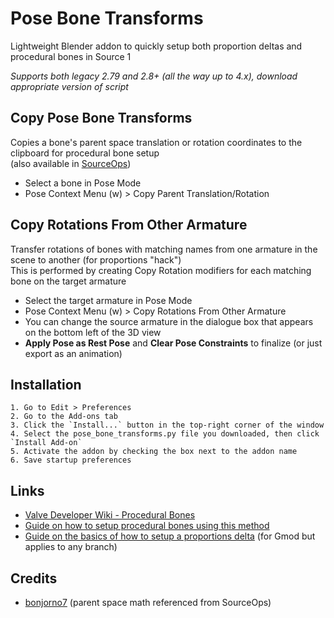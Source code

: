 # Pose Bone Transforms
Lightweight Blender addon to quickly setup both proportion deltas and procedural bones in Source 1

*Supports both legacy 2.79 and 2.8+ (all the way up to 4.x), download appropriate version of script*

## Copy Pose Bone Transforms
Copies a bone's parent space translation or rotation coordinates to the clipboard for procedural bone setup \
(also available in [SourceOps](https://github.com/bonjorno7/SourceOps))
- Select a bone in Pose Mode
- Pose Context Menu (w) > Copy Parent Translation/Rotation

## Copy Rotations From Other Armature
Transfer rotations of bones with matching names from one armature in the scene to another (for proportions "hack") \
This is performed by creating Copy Rotation modifiers for each matching bone on the target armature
- Select the target armature in Pose Mode
- Pose Context Menu (w) > Copy Rotations From Other Armature
- You can change the source armature in the dialogue box that appears on the bottom left of the 3D view
- **Apply Pose as Rest Pose** and **Clear Pose Constraints** to finalize (or just export as an animation)

## Installation
    1. Go to Edit > Preferences
    2. Go to the Add-ons tab
    3. Click the `Install...` button in the top-right corner of the window
    4. Select the pose_bone_transforms.py file you downloaded, then click `Install Add-on`
    5. Activate the addon by checking the box next to the addon name
    6. Save startup preferences

## Links
- [Valve Developer Wiki - Procedural Bones](https://developer.valvesoftware.com/wiki/$proceduralbones)
- [Guide on how to setup procedural bones using this method](https://steamcommunity.com/sharedfiles/filedetails/?id=2415253996)
- [Guide on the basics of how to setup a proportions delta](https://steamcommunity.com/sharedfiles/filedetails/?id=2308084980) (for Gmod but applies to any branch)

## Credits
- [bonjorno7](https://github.com/bonjorno7/SourceOps)  (parent space math referenced from SourceOps)
